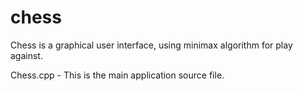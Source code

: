 # chess
Chess is a graphical user interface, using minimax algorithm for play against.   

Chess.cpp - This is the main application source file.

